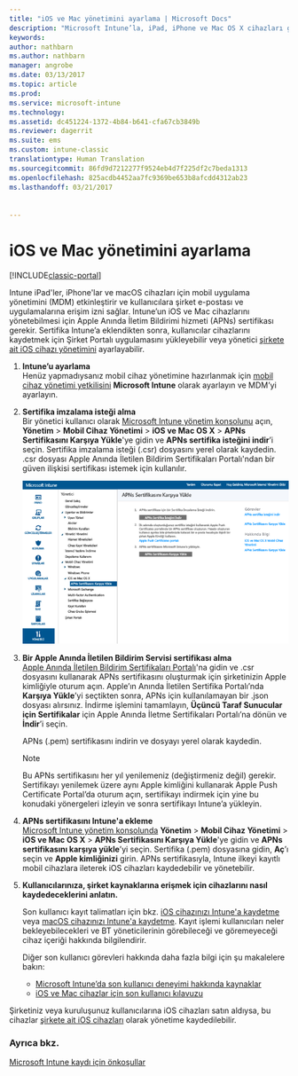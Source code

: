 ```yaml
---
title: "iOS ve Mac yönetimini ayarlama | Microsoft Docs"
description: "Microsoft Intune’la, iPad, iPhone ve Mac OS X cihazları gibi iOS cihazlarınız için mobil uygulama yönetimini (MDM) etkinleştirin."
keywords: 
author: nathbarn
ms.author: nathbarn
manager: angrobe
ms.date: 03/13/2017
ms.topic: article
ms.prod: 
ms.service: microsoft-intune
ms.technology: 
ms.assetid: dc451224-1372-4b84-b641-cfa67cb3849b
ms.reviewer: dagerrit
ms.suite: ems
ms.custom: intune-classic
translationtype: Human Translation
ms.sourcegitcommit: 86fd9d7212277f9524eb4d7f225df2c7beda1313
ms.openlocfilehash: 825acdb4452aa7fc9369be653b8afcdd4312ab23
ms.lasthandoff: 03/21/2017


---
```


# <a name="set-up-ios-and-mac-device-management"></a>iOS ve Mac yönetimini ayarlama

[!INCLUDE[classic-portal](../includes/classic-portal.md)]

Intune iPad'ler, iPhone'lar ve macOS cihazları için mobil uygulama yönetimini (MDM) etkinleştirir ve kullanıcılara şirket e-postası ve uygulamalarına erişim izni sağlar. Intune’un iOS ve Mac cihazlarını yönetebilmesi için Apple Anında İletim Bildirimi hizmeti (APNs) sertifikası gerekir. Sertifika Intune’a eklendikten sonra, kullanıcılar cihazlarını kaydetmek için Şirket Portalı uygulamasını yükleyebilir veya yönetici [şirkete ait iOS cihazı yönetimini](enroll-corporate-owned-ios-devices-in-microsoft-intune.md) ayarlayabilir.

1.  **Intune’u ayarlama**<br>
    Henüz yapmadıysanız mobil cihaz yönetimine hazırlanmak için [mobil cihaz yönetimi yetkilisini](prerequisites-for-enrollment.md#step-2-set-mdm-authority) **Microsoft Intune** olarak ayarlayın ve MDM’yi ayarlayın.

2.  **Sertifika imzalama isteği alma**<br>
    Bir yönetici kullanıcı olarak [Microsoft Intune yönetim konsolunu](http://manage.microsoft.com) açın, **Yönetim** &gt; **Mobil Cihaz Yönetimi** &gt; **iOS ve Mac OS X** &gt; **APNs Sertifikasını Karşıya Yükle**'ye gidin ve **APNs sertifika isteğini indir**’i seçin. Sertifika imzalama isteği (.csr) dosyasını yerel olarak kaydedin. .csr dosyası Apple Anında İletilen Bildirim Sertifikaları Portalı'ndan bir güven ilişkisi sertifikası istemek için kullanılır.

    ![APNs sertifikasını karşıya yükle iletişim kutusu](../media/Intune-iOS-enrollment-with-apns.png)

3.  **Bir Apple Anında İletilen Bildirim Servisi sertifikası alma**<br>
    [Apple Anında İletilen Bildirim Sertifikaları Portalı](http://go.microsoft.com/fwlink/?LinkId=269844)'na gidin ve .csr dosyasını kullanarak APNs sertifikasını oluşturmak için şirketinizin Apple kimliğiyle oturum açın. Apple’ın Anında İletilen Sertifika Portalı’nda **Karşıya Yükle**’yi seçtikten sonra, APNs için kullanılamayan bir .json dosyası alırsınız. İndirme işlemini tamamlayın, **Üçüncü Taraf Sunucular için Sertifikalar** için Apple Anında İletme Sertifikaları Portalı’na dönün ve **İndir**’i seçin.

    APNs (.pem) sertifikasını indirin ve dosyayı yerel olarak kaydedin.

    > [!NOTE]
    > Bu APNs sertifikasını her yıl yenilemeniz (değiştirmeniz değil) gerekir. Sertifikayı yenilemek üzere aynı Apple kimliğini kullanarak Apple Push Certificate Portal’da oturum açın, sertifikayı indirmek için yine bu konudaki yönergeleri izleyin ve sonra sertifikayı Intune’a yükleyin.

4.  **APNs sertifikasını Intune'a ekleme**<br>
    [Microsoft Intune yönetim konsolunda](http://manage.microsoft.com) **Yönetim** &gt; **Mobil Cihaz Yönetimi** &gt; **iOS ve Mac OS X** &gt; **APNs Sertifikasını Karşıya Yükle**'ye gidin ve **APNs sertifikasını karşıya yükle**’yi seçin. Sertifika (.pem) dosyasına gidin, **Aç**’ı seçin ve **Apple kimliğinizi** girin. APNs sertifikasıyla, Intune ilkeyi kayıtlı mobil cihazlara ileterek iOS cihazları kaydedebilir ve yönetebilir.

5.  **Kullanıcılarınıza, şirket kaynaklarına erişmek için cihazlarını nasıl kaydedeceklerini anlatın.**

    Son kullanıcı kayıt talimatları için bkz. [iOS cihazınızı Intune'a kaydetme](https://docs.microsoft.com/intune-user-help/enroll-your-device-in-intune-ios) veya [macOS cihazınızı Intune'a kaydetme](https://docs.microsoft.com/intune-user-help/enroll-your-device-in-intune-macos). Kayıt işlemi kullanıcıları neler bekleyebilecekleri ve BT yöneticilerinin görebileceği ve göremeyeceği cihaz içeriği hakkında bilgilendirir.

    Diğer son kullanıcı görevleri hakkında daha fazla bilgi için şu makalelere bakın:
    - [Microsoft Intune’da son kullanıcı deneyimi hakkında kaynaklar](how-to-educate-your-end-users-about-microsoft-intune.md)
    - [iOS ve Mac cihazlar için son kullanıcı kılavuzu](https://docs.microsoft.com/intune-user-help/using-your-ios-or-macOS-device-with-intune)

Şirketiniz veya kuruluşunuz kullanıcılarına iOS cihazları satın aldıysa, bu cihazlar [şirkete ait iOS cihazları](enroll-corporate-owned-ios-devices-in-microsoft-intune.md) olarak yönetime kaydedilebilir.

### <a name="see-also"></a>Ayrıca bkz.
[Microsoft Intune kaydı için önkoşullar](prerequisites-for-enrollment.md)

